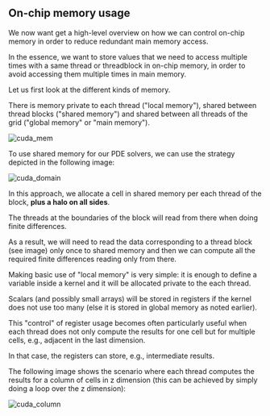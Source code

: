 <!--This file was generated, do not modify it.-->
## On-chip memory usage

We now want get a high-level overview on how we can control on-chip memory in order to reduce redundant main memory access.

In the essence, we want to store values that we need to access multiple times with a same thread or threadblock in on-chip memory, in order to avoid accessing them multiple times in main memory.

Let us first look at the different kinds of memory.

There is memory private to each thread ("local memory"), shared between thread blocks ("shared memory") and shared between all threads of the grid ("global memory" or "main memory").

![cuda_mem](../assets/literate_figures/cuda_mem.png)

To use shared memory for our PDE solvers, we can use the strategy depicted in the following image:

![cuda_domain](../assets/literate_figures/cuda_domain.png)

In this approach, we allocate a cell in shared memory per each thread of the block, **plus a halo on all sides**.

The threads at the boundaries of the block will read from there when doing finite differences.

As a result, we will need to read the data corresponding to a thread block (see image) only once to shared memory and then we can compute all the required finite differences reading only from there.

Making basic use of "local memory" is very simple: it is enough to define a variable inside a kernel and it will be allocated private to the each thread.

Scalars (and possibly small arrays) will be stored in registers if the kernel does not use too many (else it is stored in global memory as noted earlier).

This "control" of register usage becomes often particularly useful when each thread does not only compute the results for one cell but for multiple cells, e.g., adjacent in the last dimension.

In that case, the registers can store, e.g., intermediate results.

The following image shows the scenario where each thread computes the results for a column of cells in z dimension (this can be achieved by simply doing a loop over the z dimension):

![cuda_column](../assets/literate_figures/cuda_column.png)

